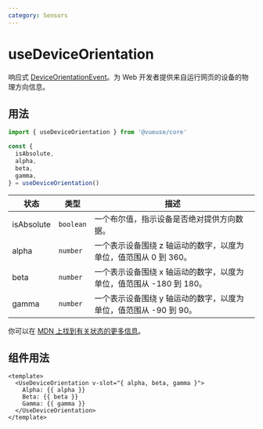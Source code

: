 ```yaml
---
category: Sensors
---
```


# useDeviceOrientation

响应式 [DeviceOrientationEvent](https://developer.mozilla.org/en-US/docs/Web/API/DeviceOrientationEvent)。为 Web 开发者提供来自运行网页的设备的物理方向信息。

## 用法

```ts
import { useDeviceOrientation } from '@vueuse/core'

const {
  isAbsolute,
  alpha,
  beta,
  gamma,
} = useDeviceOrientation()
```

| 状态       | 类型      | 描述                                                                |
| ---------- | --------- | ------------------------------------------------------------------- |
| isAbsolute | `boolean` | 一个布尔值，指示设备是否绝对提供方向数据。                          |
| alpha      | `number`  | 一个表示设备围绕 z 轴运动的数字，以度为单位，值范围从 0 到 360。    |
| beta       | `number`  | 一个表示设备围绕 x 轴运动的数字，以度为单位，值范围从 -180 到 180。 |
| gamma      | `number`  | 一个表示设备围绕 y 轴运动的数字，以度为单位，值范围从 -90 到 90。   |

你可以在 [MDN 上找到有关状态的更多信息](https://developer.mozilla.org/en-US/docs/Web/API/DeviceOrientationEvent#instance_properties)。

## 组件用法

```vue
<template>
  <UseDeviceOrientation v-slot="{ alpha, beta, gamma }">
    Alpha: {{ alpha }}
    Beta: {{ beta }}
    Gamma: {{ gamma }}
  </UseDeviceOrientation>
</template>
```
